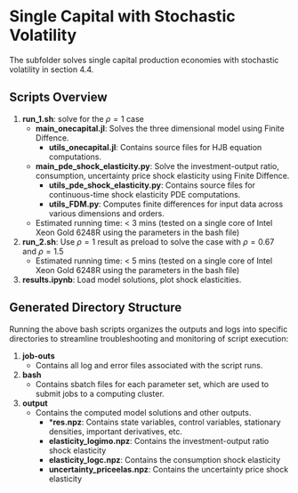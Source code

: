 # Single Capital with Stochastic Volatility

The subfolder solves single capital production economies with stochastic volatility in section 4.4.

## Scripts Overview

1. **run_1.sh**: solve for the $\rho=1$ case
    - **main_onecapital.jl**: Solves the three dimensional model using Finite Diffence.
        - **utils_onecapital.jl**: Contains source files for HJB equation computations.
    - **main_pde_shock_elasticity.py**: Solve the investment-output ratio, consumption, uncertainty price shock elasticity using Finite Diffence.
        - **utils_pde_shock_elasticity.py**: Contains source files for continuous-time shock elasticity PDE computations.
        - **utils_FDM.py**: Computes finite differences for input data across various dimensions and orders.
    - Estimated running time: < 3 mins (tested on a single core of Intel Xeon Gold 6248R using the parameters in the bash file)
2. **run_2.sh**: Use $\rho=1$ result as preload to solve the case with $\rho = 0.67$ and $\rho = 1.5$
    - Estimated running time: < 5 mins (tested on a single core of Intel Xeon Gold 6248R using the parameters in the bash file)
3. **results.ipynb**: Load model solutions, plot shock elasticities.

## Generated Directory Structure

Running the above bash scripts organizes the outputs and logs into specific directories to streamline troubleshooting and monitoring of script execution:

1. **job-outs**
   - Contains all log and error files associated with the script runs.
2. **bash**
   - Contains sbatch files for each parameter set, which are used to submit jobs to a computing cluster.
3. **output**
   - Contains the computed model solutions and other outputs.
        - ***res.npz**: Contains state variables, control variables, stationary densities, important derivatives, etc.
        - **elasticity_logimo.npz**: Contains the investment-output ratio shock elasticity
        - **elasticity_logc.npz**: Contains the consumption shock elasticity
        - **uncertainty_priceelas.npz**: Contains the uncertainty price shock elasticity